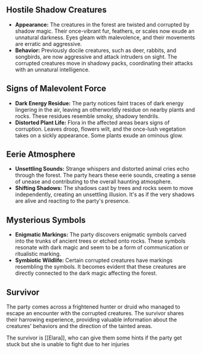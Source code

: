 ## Hostile Shadow Creatures

- **Appearance:** The creatures in the forest are twisted and corrupted by shadow magic. Their once-vibrant fur, feathers, or scales now exude an unnatural darkness. Eyes gleam with malevolence, and their movements are erratic and aggressive.
- **Behavior:** Previously docile creatures, such as deer, rabbits, and songbirds, are now aggressive and attack intruders on sight. The corrupted creatures move in shadowy packs, coordinating their attacks with an unnatural intelligence.
## Signs of Malevolent Force

- **Dark Energy Residue:** The party notices faint traces of dark energy lingering in the air, leaving an otherworldly residue on nearby plants and rocks. These residues resemble smoky, shadowy tendrils.
- **Distorted Plant Life:** Flora in the affected areas bears signs of corruption. Leaves droop, flowers wilt, and the once-lush vegetation takes on a sickly appearance. Some plants exude an ominous glow.
## Eerie Atmosphere

- **Unsettling Sounds:** Strange whispers and distorted animal cries echo through the forest. The party hears these eerie sounds, creating a sense of unease and contributing to the overall haunting atmosphere.
- **Shifting Shadows:** The shadows cast by trees and rocks seem to move independently, creating an unsettling illusion. It's as if the very shadows are alive and reacting to the party's presence.
## Mysterious Symbols

- **Enigmatic Markings:** The party discovers enigmatic symbols carved into the trunks of ancient trees or etched onto rocks. These symbols resonate with dark magic and seem to be a form of communication or ritualistic marking.
- **Symbiotic Wildlife:** Certain corrupted creatures have markings resembling the symbols. It becomes evident that these creatures are directly connected to the dark magic affecting the forest.

## Survivor

The party comes across a frightened hunter or druid who managed to escape an encounter with the corrupted creatures. The survivor shares their harrowing experience, providing valuable information about the creatures' behaviors and the direction of the tainted areas.

The survivor is [[Elara]], who can give them some hints if the party get stuck but she is unable to fight due to her injuries
